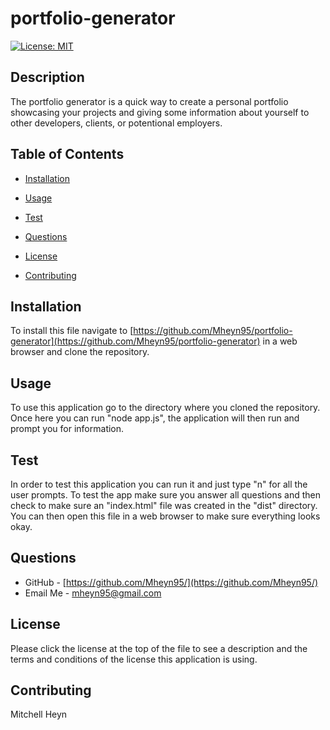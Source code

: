
  # portfolio-generator

  
  [![License: MIT](https://img.shields.io/badge/License-MIT-yellow.svg)](https://opensource.org/licenses/MIT)

  ## Description
  
  The portfolio generator is a quick way to create a personal portfolio showcasing your projects and giving some information about yourself to other developers, clients, or potentional employers.

  ## Table of Contents

  * [Installation](#installation)
  * [Usage](#usage)
  * [Test](#test)
  * [Questions](#questions)
  
  * [License](#License)
  * [Contributing](#Contributing)

  ## Installation

  To install this file navigate to [https://github.com/Mheyn95/portfolio-generator](https://github.com/Mheyn95/portfolio-generator) in a web browser and clone the repository.

  ## Usage

  To use this application go to the directory where you cloned the repository. Once here you can run "node app.js", the application will then run and prompt you for information.

  ## Test

  In order to test this application you can run it and just type "n" for all the user prompts. To test the app make sure you answer all questions and then check to make sure an "index.html" file was created in the "dist" directory. You can then open this file in a web browser to make sure everything looks okay.
  
  ## Questions

  * GitHub - [https://github.com/Mheyn95/](https://github.com/Mheyn95/)
  * Email Me - [mheyn95@gmail.com](mailto:mheyn95@gmail.com)  
  


   ## License
   
  Please click the license at the top of the file to see a description and the terms and conditions of the license this application is using.
  

  ## Contributing
  
  Mitchell Heyn


  

